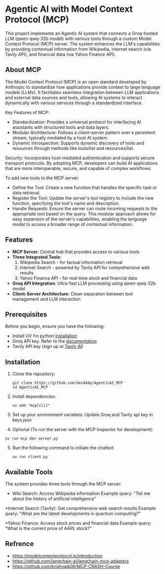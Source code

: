 # Agentic AI with Model Context Protocol (MCP)

This project implements an Agentic AI system that connects a Groq-hosted LLM (qwen-qwq-32b model) with various tools through a custom Model Context Protocol (MCP) server. The system enhances the LLM's capabilities by providing contextual information from Wikipedia, internet search (via Tavily API), and financial data (via Yahoo Finance API).

## About MCP

The Model Context Protocol (MCP) is an open standard developed by Anthropic to standardize how applications provide context to large language models (LLMs). It facilitates seamless integration between LLM applications and external data sources and tools, allowing AI systems to interact dynamically with various services through a standardized interface. 

Key Features of MCP:
* Standardization: Provides a universal protocol for interfacing AI assistants with structured tools and data layers.
* Modular Architecture: Follows a client–server pattern over a persistent stream, typically mediated by a host AI system.
* Dynamic Introspection: Supports dynamic discovery of tools and resources through methods like tools/list and resources/list.

Security: Incorporates host-mediated authentication and supports secure transport protocols.​
By adopting MCP, developers can build AI applications that are more interoperable, secure, and capable of complex workflows.​

To add new tools to the MCP server:​
* Define the Tool: Create a new function that handles the specific task or data retrieval.​
* Register the Tool: Update the server's tool registry to include the new function, specifying the tool's name and description.​
* Handle Requests: Ensure the server can route incoming requests to the appropriate tool based on the query.​
This modular approach allows for easy expansion of the server's capabilities, enabling the language model to access a broader range of contextual information.

## Features

- **MCP Server**: Central hub that provides access to various tools
- **Three Integrated Tools**:
  1. Wikipedia Search - for factual information retrieval
  2. Internet Search - powered by Tavily API for comprehensive web results
  3. Yahoo Finance API - for real-time stock and financial data
- **Groq API Integration**: Ultra-fast LLM processing using qwen-qwq-32b model
- **Client-Server Architecture**: Clean separation between tool management and LLM interaction

## Prerequisites

Before you begin, ensure you have the following:

- Install UV fro python [installation](https://docs.astral.sh/uv/getting-started/installation/) 
- Groq API key. Refer to the [documentation](https://docs.aicontentlabs.com/articles/groq-api-key/)
- Tavily API key (sign up at [Tavily AI](https://tavily.com/))

## Installation

1. Clone the repository:
   ```
   git clone https://github.com/dev484p/AgenticAI_MCP
   cd AgenticAI_MCP
   ```
2. Install dependencies:
   ```
   uv add "mcp[cli]"
   ```
3. Set up your environment variables:
   Update Groq and Tavily api key in keys.json
   
4. Optional (To run the server with the MCP Inspector for development):
  ```
  uv run mcp dev server.py
  ```
5. Run the following command to initiate the chatbot:
   ```
   uv run client.py
   ```
   
## Available Tools
The system provides three tools through the MCP server:

* Wiki Search:
  Access Wikipedia information
  Example query: "Tell me about the history of artificial intelligence"

*Internet Search (Tavily):
  Get comprehensive web search results
  Example query: "What are the latest developments in quantum computing?"

*Yahoo Finance:
  Access stock prices and financial data
  Example query: "What is the current price of AAPL stock?"

## Refrence
* https://modelcontextprotocol.io/introduction
* https://github.com/langchain-ai/langchain-mcp-adapters
* https://github.com/krishnaik06/MCP-CRASH-Course
